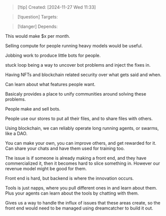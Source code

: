 
>[!tip] Created: [2024-11-27 Wed 11:33]

>[!question] Targets: 

>[!danger] Depends: 

This would make $x per month.

Selling compute for people running heavy models would be useful.

Jobbing work to produce little bots for people.

stuck loop being a way to uncover bot problems and inject the fixes in.

Having NFTs and blockchain related security over what gets said and when.

Can learn about what features people want.

Basicaly provides a place to unify communities around solving these problems.

People make and sell bots.

People use our stores to put all their files, and to share files with others.

Using blockchain, we can reliably operate long running agents, or swarms, like a DAO.

You can make your own, you can improve others, and get rewarded for it.  Can share your chats and have them used for training too.

The issue is if someone is already making a front end, and they have commercialized it, then it becomes hard to slice something in.  However our revenue model might be good for them.

Front end is hard, but backend is where the innovation occurs.

Tools is just napps, where you pull different ones in and learn about them.  Plus your agents can learn about the tools by chatting with them.

Gives us a way to handle the influx of issues that these areas create, so the front end would need to be managed using dreamcatcher to build it out.